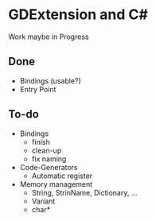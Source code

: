 # GDExtension and C#

Work maybe in Progress

## Done

- Bindings (usable?)
- Entry Point

## To-do

- Bindings
	- finish
	- clean-up
	- fix naming
- Code-Generators
	- Automatic register
- Memory management
	- String, StrinName, Dictionary, ...
	- Variant
	- char\*
